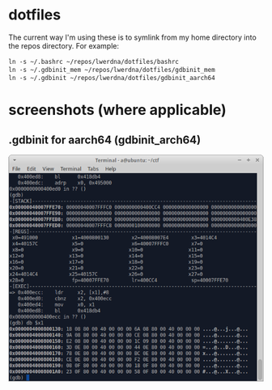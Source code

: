 # dotfiles
The current way I'm using these is to symlink from my home directory into the repos directory. For example:
```
ln -s ~/.bashrc ~/repos/lwerdna/dotfiles/bashrc
ln -s ~/.gdbinit_mem ~/repos/lwerdna/dotfiles/gdbinit_mem
ln -s ~/.gdbinit ~/repos/lwerdna/dotfiles/gdbinit_aarch64
```
# screenshots (where applicable)
## .gdbinit for aarch64 (gdbinit_arch64)
![screenshot](misc/screenshot_gdbinit_aarch64.png?raw=true "screenshot")
